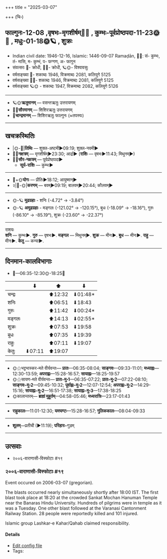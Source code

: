 +++
title = "2025-03-07"

+++
(चि॰)
## फाल्गुनः-12-08  ,वृषभः-मृगशीर्षम्🌛🌌  ,  कुम्भः-पूर्वप्रोष्ठपदा-11-23🌞🌌  ,  मधुः-01-18🌞🪐  , शुक्रः
- Indian civil date: 1946-12-16, Islamic: 1446-09-07 Ramaḍān, 🌌🌞: सं- कुम्भः, तं- मासि, म- कुम्भं, प- फग्गण, अ- फागुन
- संवत्सरः 🌛- क्रोधी, 🌌🌞- क्रोधी, 🪐🌞- विश्वावसुः
- वर्षसङ्ख्या 🌛- शकाब्दः 1946, विक्रमाब्दः 2081, कलियुगे 5125
- वर्षसङ्ख्या 🌌🌞- शकाब्दः 1946, विक्रमाब्दः 2081, कलियुगे 5125
- वर्षसङ्ख्या 🪐🌞 - शकाब्दः 1947, विक्रमाब्दः 2082, कलियुगे 5126
___________________
- 🪐🌞**ऋतुमानम्** — वसन्तऋतुः उत्तरायणम्
- 🌌🌞**सौरमानम्** — शिशिरऋतुः उत्तरायणम्
- 🌛**चान्द्रमानम्** — शिशिरऋतुः फाल्गुनः (≈तपस्यः)
___________________


## खचक्रस्थितिः
- |🌞-🌛|**तिथिः** — शुक्ल-अष्टमी►09:19; शुक्ल-नवमी►  
- 🌌🌛**नक्षत्रम्** — मृगशीर्षम्►23:30; आर्द्रा► (**राशिः** — वृषभः►11:43; मिथुनम्►)  
- 🌌🌞**सौर-नक्षत्रम्** — पूर्वप्रोष्ठपदा►  
  - **सूर्य-राशिः** — कुम्भः► 
___________________
- 🌛+🌞**योगः** — प्रीतिः►18:12; आयुष्मान्►  
- २|🌛-🌞|**करणम्** — बवम्►09:19; बालवम्►20:44; कौलवम्►  
___________________
- 🌞-🪐 **मूढग्रहाः** - शनिः (-4.72° → -3.84°)
- 🌞-🪐 **अमूढग्रहाः** - मङ्गलः (-121.02° → -120.15°), बुधः (-18.09° → -18.16°), गुरुः (-86.10° → -85.19°), शुक्रः (-23.60° → -22.37°)
___________________
राशयः  
**शनि** — कुम्भः►. **गुरु** — वृषभः►. **मङ्गल** — मिथुनम्►. **शुक्र** — मीनः►. **बुध** — मीनः►. **राहु** — मीनः►. **केतु** — कन्या►. 
___________________


## दिनमान-कालविभागाः
- 🌅—06:35-12:30🌞-18:25🌇  

|      |⬇     |⬆     |⬇     |
|------|-----|-----|------|
|चन्द्रः|     |⬆12:32 |⬇01:48*|
|शनिः   |     |⬆06:51 |⬇18:43 |
|गुरुः  |     |⬆11:42 |⬇00:24*|
|मङ्गलः |     |⬆14:13 |⬇02:55*|
|शुक्रः |     |⬆07:53 |⬇19:58 |
|बुधः   |     |⬆07:35 |⬇19:39 |
|राहुः  |     |⬆07:11 |⬇19:07 |
|केतुः  |⬇07:11 |⬆19:07 |     |
___________________
- 🌞⚝भट्टभास्कर-मते वीर्यवन्तः— **प्रातः**—06:35-08:04; **साङ्गवः**—09:33-11:01; **मध्याह्नः**—12:30-13:59; **अपराह्णः**—15:28-16:57; **सायाह्नः**—18:25-19:57  
- 🌞⚝सायण-मते वीर्यवन्तः— **प्रातः-मु॰1**—06:35-07:22; **प्रातः-मु॰2**—07:22-08:10; **साङ्गवः-मु॰2**—09:45-10:32; **पूर्वाह्णः-मु॰2**—12:07-12:54; **अपराह्णः-मु॰2**—14:29-15:16; **सायाह्नः-मु॰2**—16:51-17:38; **सायाह्नः-मु॰3**—17:38-18:25  
- 🌞कालान्तरम्— **ब्राह्मं मुहूर्तम्**—04:58-05:46; **मध्यरात्रिः**—23:17-01:43  
___________________
- **राहुकालः**—11:01-12:30; **यमघण्टः**—15:28-16:57; **गुलिककालः**—08:04-09:33  
___________________
- **शूलम्**—प्रतीची (►11:19); **परिहारः**–गुडम्  
___________________

## उत्सवाः
- २००६-वाराणासी-विस्फोटाः #१९
### २००६-वाराणासी-विस्फोटाः #१९

Event occured on 2006-03-07 (gregorian). 

The blasts occurred nearly simultaneously shortly after 18:00 IST. The first blast took place at 18:20 at the crowded Sankat Mochan Hanuman Temple near the Banaras Hindu University. Hundreds of pilgrims were in temple as it was a Tuesday. One other blast followed at the Varanasi Cantonment Railway Station. 28 people were reportedly killed and 101 injured.

Islamic group Lashkar-e Kahar/Qahab claimed responsibility.

#### Details
- [Edit config file](https://github.com/jyotisham/adyatithi/blob/master/mahApuruSha/xatra-later/gregorian/day/03/07/vArANAsI-visphoTAH_2006.toml)
- Tags: 


